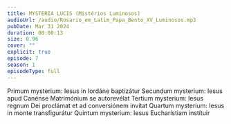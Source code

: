 ```yaml
---
title: MYSTERIA LUCIS (Mistérios Luminosos)
audioUrl: /audio/Rosario_em_Latim_Papa_Bento_XV_Luminosos.mp3
pubDate: Mar 31 2024
duration: 00:00:13
size: 0.96
cover: ""
explicit: true
episode: 7
season: 1
episodeType: full
---
```

Primum mysterium: Iesus in Iordáne baptizátur
Secundum mysterium: Iesus apud Canénse Matrimónium se autorevélat
Tertium mysterium: Iesus regnum Dei proclámat et ad conversiónem invítat
Quartum mysterium: Iesus in monte transfigurátur
Quintum mysterium: Iesus Eucharístiam instítuir